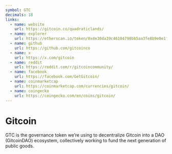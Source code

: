 ```yaml
---
symbol: GTC
decimals: 18
links:
  - name: website
    url: https://gitcoin.co/quadraticlands/
  - name: explorer
    url: https://etherscan.io/token/0xde30da39c46104798bb5aa3fe8b9e0e1f348163f
  - name: github
    url: https://github.com/gitcoinco
  - name: x
    url: https://x.com/gitcoin
  - name: reddit
    url: https://reddit.com/r/gitcoincommunity/
  - name: facebook
    url: https://facebook.com/GetGitcoin/
  - name: coinmarketcap
    url: https://coinmarketcap.com/currencies/gitcoin/
  - name: coingecko
    url: https://coingecko.com/en/coins/gitcoin/
---
```


# Gitcoin

GTC is the governance token we’re using to decentralize Gitcoin into a DAO (GitcoinDAO) ecosystem, collectively working to fund the next generation of public goods.
